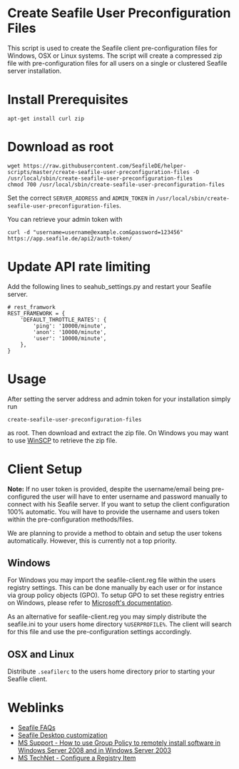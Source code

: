 # Create Seafile User Preconfiguration Files
This script is used to create the Seafile client pre-configuration files for Windows, OSX or Linux systems. The script will create a compressed zip file with pre-configuration files for all users on a single or clustered Seafile server installation.


# Install Prerequisites
```
apt-get install curl zip
```


# Download as root
```
wget https://raw.githubusercontent.com/SeafileDE/helper-scripts/master/create-seafile-user-preconfiguration-files -O /usr/local/sbin/create-seafile-user-preconfiguration-files
chmod 700 /usr/local/sbin/create-seafile-user-preconfiguration-files
```

Set the correct `SERVER_ADDRESS` and `ADMIN_TOKEN` in `/usr/local/sbin/create-seafile-user-preconfiguration-files`.

You can retrieve your admin token with 
```
curl -d "username=username@example.com&password=123456" https://app.seafile.de/api2/auth-token/
``` 


# Update API rate limiting
Add the following lines to seahub_settings.py and restart your Seafile server.
```
# rest_framwork
REST_FRAMEWORK = {
    'DEFAULT_THROTTLE_RATES': {
        'ping': '10000/minute',
        'anon': '10000/minute',
        'user': '10000/minute',
    },
}
```


# Usage
After setting the server address and admin token for your installation simply run 
```
create-seafile-user-preconfiguration-files
```
as root. Then download and extract the zip file. On Windows you may want to use [WinSCP](https://winscp.net/) to retrieve the zip file.


# Client Setup

**Note:** If no user token is provided, despite the username/email being pre-configured the user will have to enter username and password manually to connect with his Seafile server. If you want to setup the client configuration 100% automatic. You will have to provide the username and users token within the pre-configuration methods/files.

We are planning to provide a method to obtain and setup the user tokens automatically. However, this is currently not a top priority.

## Windows
For Windows you may import the seafile-client.reg file within the users registry settings. This can be done manually by each user or for instance via group policy objects (GPO). To setup GPO to set these registry entries on Windows, please refer to [Microsoft's documentation](https://technet.microsoft.com/en-us/library/cc753092.aspx).

As an alternative for seafile-client.reg you may simply distribute the seafile.ini to your users home directory `%USERPROFILE%`. The client will search for this file and use the pre-configuration settings accordingly. 

## OSX and Linux
Distribute `.seafilerc` to the users home directory prior to starting your Seafile client.


# Weblinks
- [Seafile FAQs](http://manual.seafile.com/faq.html)
- [Seafile Desktop customization](http://manual.seafile.com/config/desktop_customization.html)
- [MS Support - How to use Group Policy to remotely install software in Windows Server 2008 and in Windows Server 2003](https://support.microsoft.com/en-us/kb/816102)
- [MS TechNet - Configure a Registry Item](https://technet.microsoft.com/en-us/library/cc753092.aspx)
